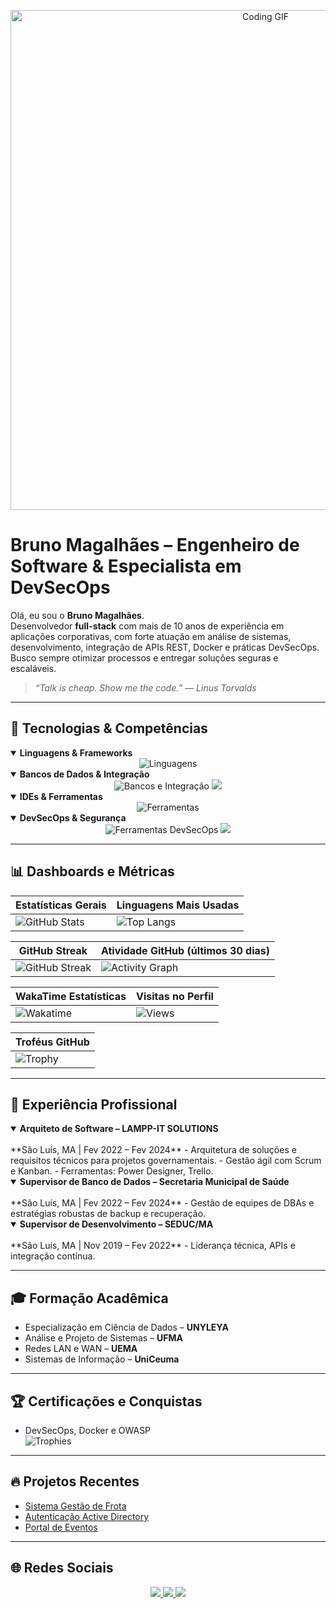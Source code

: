 <p align="center">
  <img src="https://media3.giphy.com/media/BW51OCstarPBm/giphy.gif?cid=6c09b952vwth9pl86cvaiclez8gwu7k7izxekzz70fiuudm1&ep=v1_internal_gif_by_id&rid=giphy.gif&ct=g" alt="Coding GIF" width="800px"/>
</p>

# Bruno Magalhães – Engenheiro de Software & Especialista em DevSecOps  

Olá, eu sou o **Bruno Magalhães**.  
Desenvolvedor **full-stack** com mais de 10 anos de experiência em aplicações corporativas, com forte atuação em análise de sistemas, desenvolvimento, integração de APIs REST, Docker e práticas DevSecOps. Busco sempre otimizar processos e entregar soluções seguras e escaláveis.

> _“Talk is cheap. Show me the code.” — Linus Torvalds_

---

## 🚀 Tecnologias & Competências  

<details open>
<summary><strong>Linguagens & Frameworks</strong></summary>

<div align="center">
<img src="https://skillicons.dev/icons?i=csharp,dotnet,kotlin,javascript,bootstrap,json,xml,vuejs,react" alt="Linguagens"/>
</div>
</details>

<details open>
<summary><strong>Bancos de Dados & Integração</strong></summary>
<div align="center">
  <img src="https://skillicons.dev/icons?i=mysql,postgres,mariadb,azure,sqlite,postman,soapui" alt="Bancos e Integração"/>
  <img src="https://img.shields.io/badge/Active%20Directory-0000FF?style=flat-square&logo=microsoft&logoColor=white"/>
</div>
</details>

<details open>
<summary><strong>IDEs & Ferramentas</strong></summary>
<div align="center">
  <img src="https://skillicons.dev/icons?i=vscode,visualstudio,androidstudio,postman,soapui,git,github,azure" alt="Ferramentas"/>
</div>
</details>

<details open>
<summary><strong>DevSecOps & Segurança</strong></summary>
<div align="center">
  <img src="https://skillicons.dev/icons?i=docker,azure" alt="Ferramentas DevSecOps"/>
  <img src="https://img.shields.io/badge/OWASP-000000?style=flat-square&logo=owasp&logoColor=white"/>
</div>
</details>

---

## 📊 Dashboards e Métricas

| Estatísticas Gerais | Linguagens Mais Usadas |
|---|---|
| ![GitHub Stats](https://github-readme-stats.vercel.app/api?username=borgesMagalhaes&show_icons=true&theme=github_dark&count_private=true) | ![Top Langs](https://github-readme-stats.vercel.app/api/top-langs/?username=borgesMagalhaes&layout=compact&theme=github_dark) |

| GitHub Streak | Atividade GitHub (últimos 30 dias) |
|---|---|
| ![GitHub Streak](https://streak-stats.demolab.com?user=borgesMagalhaes&theme=github-dark) | ![Activity Graph](https://github-readme-activity-graph.vercel.app/graph?username=borgesMagalhaes&theme=github-dark) |

| WakaTime Estatísticas | Visitas no Perfil |
|---|---|
| ![Wakatime](https://github-readme-stats.vercel.app/api/wakatime?username=borgesMagalhaes&theme=github_dark) | ![Views](https://komarev.com/ghpvc/?username=borgesMagalhaes&color=blue) |

| Troféus GitHub |
|---|
| ![Trophy](https://github-profile-trophy.vercel.app/?username=borgesMagalhaes&theme=github_dark&no-bg=true&row=1&column=6) |

---

## 💼 Experiência Profissional
<details open>
  <summary><strong>Arquiteto de Software – LAMPP-IT SOLUTIONS</strong></summary>
  <br/>
  **São Luís, MA | Fev 2022 – Fev 2024**  
  - Arquitetura de soluções e requisitos técnicos para projetos governamentais.
  - Gestão ágil com Scrum e Kanban.
  - Ferramentas: Power Designer, Trello.
</details>

<details open>
  <summary><strong>Supervisor de Banco de Dados – Secretaria Municipal de Saúde</strong></summary>
  <br/>
  **São Luís, MA | Fev 2022 – Fev 2024**  
  - Gestão de equipes de DBAs e estratégias robustas de backup e recuperação.
</details>

<details open>
  <summary><strong>Supervisor de Desenvolvimento – SEDUC/MA</strong></summary>
  <br/>
  **São Luís, MA | Nov 2019 – Fev 2022**  
  - Liderança técnica, APIs e integração contínua.
</details>

</details>

---

## 🎓 Formação Acadêmica
- Especialização em Ciência de Dados – **UNYLEYA**  
- Análise e Projeto de Sistemas – **UFMA**  
- Redes LAN e WAN – **UEMA**  
- Sistemas de Informação – **UniCeuma**

---

## 🏆 Certificações e Conquistas  
- DevSecOps, Docker e OWASP  
![Trophies](https://github-profile-trophy.vercel.app/?username=borgesMagalhaes&theme=github_dark)

---

## 🔥 Projetos Recentes  
- [Sistema Gestão de Frota](https://github.com/borgesMagalhaes/frota)  
- [Autenticação Active Directory](https://github.com/borgesMagalhaes/auth-AD)  
- [Portal de Eventos](https://github.com/borgesMagalhaes/event-registration)

---

## 🌐 Redes Sociais

<div align="center">
  <a href="https://www.linkedin.com/in/bruno-magalh%C3%A3es-2b878a2a/">
    <img src="https://img.shields.io/badge/LinkedIn-0077B5?style=flat-square&logo=linkedin&logoColor=white"/>
  </a>
  <a href="mailto:borges.magalhaes@gmail.com">
    <img src="https://img.shields.io/badge/Email-D14836?style=flat-square&logo=gmail&logoColor=white"/>
  </a>
  <a href="https://brunomagalhaes.dev.br/">
    <img src="https://img.shields.io/badge/Website-000000?style=flat-square&logo=about.me&logoColor=white"/>
  </a>
</div>
